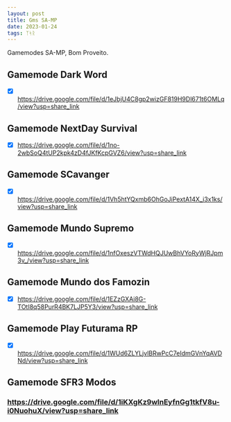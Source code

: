 ```yaml
---
layout: post
title: Gms SA-MP
date: 2023-01-24
tags: ᛉᛋᚱ
---
```


Gamemodes SA-MP, Bom Proveito.

## Gamemode Dark Word

- [x] https://drive.google.com/file/d/1eJbjU4C8gp2wizGF819H9Dl671t6OMLq/view?usp=share_link

## Gamemode NextDay Survival

- [x] https://drive.google.com/file/d/1no-2wbSoQ4tUP2kpk4zD4fJKfKcpGVZ6/view?usp=share_link

## Gamemode SCavanger

- [x] https://drive.google.com/file/d/1Vh5htYQxmb6OhGoJiPextA14X_i3x1ks/view?usp=share_link

## Gamemode Mundo Supremo

- [x] https://drive.google.com/file/d/1nfOxeszVTWdHQJUwBhVYoRyWjRJpm3v_/view?usp=share_link

## Gamemode Mundo dos Famozin

- [x] https://drive.google.com/file/d/1EZzGXAi8G-TOtI8q58PurR4BK7LJP5Y3/view?usp=share_link

## Gamemode Play Futurama RP

- [x] https://drive.google.com/file/d/1WUd6ZLYLjvlBRwPcC7eIdmGVnYqAVDNd/view?usp=share_link

## Gamemode SFR3 Modos

### https://drive.google.com/file/d/1iKXgKz9wlnEyfnGg1tkfV8u-i0NuohuX/view?usp=share_link
